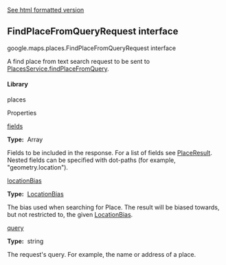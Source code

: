 [See html formatted version](https://huasofoundries.github.io/google-maps-documentation/FindPlaceFromQueryRequest.html)


FindPlaceFromQueryRequest interface
-----------------------------------

google.maps.places.FindPlaceFromQueryRequest interface

A find place from text search request to be sent to [PlacesService.findPlaceFromQuery](https://developers.google.com/maps/documentation/javascript/reference/places-service#PlacesService.findPlaceFromQuery).

#### Library

places

Properties

[fields](#FindPlaceFromQueryRequest.fields)

**Type:**  Array<string>

Fields to be included in the response. For a list of fields see [PlaceResult](PlaceResult.md). Nested fields can be specified with dot-paths (for example, "geometry.location").

[locationBias](#FindPlaceFromQueryRequest.locationBias)

**Type:**  [LocationBias](LocationBias.md)

The bias used when searching for Place. The result will be biased towards, but not restricted to, the given [LocationBias](LocationBias.md).

[query](#FindPlaceFromQueryRequest.query)

**Type:**  string

The request's query. For example, the name or address of a place.